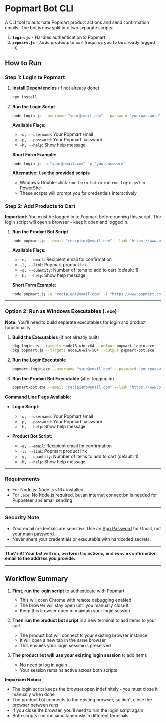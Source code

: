 # Popmart Bot CLI

A CLI tool to automate Popmart product actions and send confirmation emails. The bot is now split into two separate scripts:

1. **`login.js`** - Handles authentication to Popmart
2. **`popmart.js`** - Adds products to cart (requires you to be already logged in)

## How to Run

### Step 1: Login to Popmart

1. **Install Dependencies** (if not already done)
   ```sh
   npm install
   ```

2. **Run the Login Script**
   ```sh
   node login.js --username "your@email.com" --password "yourpassword"
   ```

   **Available Flags:**
   - `-u, --username`: Your Popmart email
   - `-p, --password`: Your Popmart password
   - `-h, --help`: Show help message

   **Short Form Example:**
   ```sh
   node login.js -u "your@email.com" -p "yourpassword"
   ```

   **Alternative: Use the provided scripts**
   - Windows: Double-click `run-login.bat` or run `run-login.ps1` in PowerShell
   - These scripts will prompt you for credentials interactively

### Step 2: Add Products to Cart

**Important:** You must be logged in to Popmart before running this script. The login script will open a browser - keep it open and logged in.

1. **Run the Product Bot Script**
   ```sh
   node popmart.js --email "recipient@email.com" --link "https://www.popmart.com/us/product/123" --quantity 5
   ```

   **Available Flags:**
   - `-e, --email`: Recipient email for confirmation
   - `-l, --link`: Popmart product link
   - `-q, --quantity`: Number of items to add to cart (default: 1)
   - `-h, --help`: Show help message

   **Short Form Example:**
   ```sh
   node popmart.js -e "recipient@email.com" -l "https://www.popmart.com/us/product/123" -q 5
   ```

---

### Option 2: Run as Windows Executables (`.exe`)

**Note:** You'll need to build separate executables for login and product functionality.

1. **Build the Executables** (if not already built)
   ```sh
   pkg login.js --targets node18-win-x64 --output popmart-login.exe
   pkg popmart.js --targets node18-win-x64 --output popmart-bot.exe
   ```

2. **Run the Login Executable**
   ```sh
   popmart-login.exe --username "your@email.com" --password "yourpassword"
   ```

3. **Run the Product Bot Executable** (after logging in)
   ```sh
   popmart-bot.exe --email "recipient@email.com" --link "https://www.popmart.com/us/product/123" --quantity 5
   ```

**Command Line Flags Available:**
- **Login Script:**
  - `-u, --username`: Your Popmart email
  - `-p, --password`: Your Popmart password
  - `-h, --help`: Show help message

- **Product Bot Script:**
  - `-e, --email`: Recipient email for confirmation
  - `-l, --link`: Popmart product link
  - `-q, --quantity`: Number of items to add to cart (default: 1)
  - `-h, --help`: Show help message

---

### Requirements

- For Node.js: Node.js v16+ installed
- For `.exe`: No Node.js required, but an internet connection is needed for Puppeteer and email sending

---

### Security Note

- Your email credentials are sensitive! Use an [App Password](https://support.google.com/accounts/answer/185833?hl=en) for Gmail, not your main password.
- Never share your credentials or executable with hardcoded secrets.

---

**That's it! Your bot will run, perform the actions, and send a confirmation email to the address you provide.**

---

## Workflow Summary

1. **First, run the login script** to authenticate with Popmart
   - This will open Chrome with remote debugging enabled
   - The browser will stay open until you manually close it
   - Keep this browser open to maintain your login session

2. **Then run the product bot script** in a new terminal to add items to your cart
   - The product bot will connect to your existing browser instance
   - It will open a new tab in the same browser
   - This ensures your login session is preserved

3. **The product bot will use your existing login session** to add items
   - No need to log in again
   - Your session remains active across both scripts

**Important Notes:**
- The login script keeps the browser open indefinitely - you must close it manually when done
- The product bot connects to the existing browser, so don't close the browser between runs
- If you close the browser, you'll need to run the login script again
- Both scripts can run simultaneously in different terminals